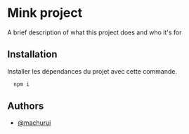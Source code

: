 # Mink project

A brief description of what this project does and who it's for

## Installation

Installer les dépendances du projet avec cette commande.

```bash
  npm i
```
    

## Authors

- [@machurui](https://www.github.com/machurui)
